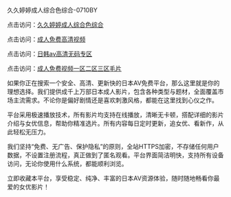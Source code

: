 久久婷婷成人综合色综合-0710BY

点击访问：<a href="https://heiliaowzu4ur.pages.dev">久久婷婷成人综合色综合</a>

点击访问：<a href="https://heiliaozj3tjd.pages.dev">成人免费高清视频</a>

点击访问：<a href="https://heiliaoe8ajia.pages.dev">日韩av高清无码专区</a>

点击访问：<a href="https://heiliaoxqkkct.pages.dev">成人免费视频一区二区三区毛片</a>



如果你正在搜索一个安全、高清、更新快的日本AV免费平台，那么这里就是你的理想选择。我们提供成千上万部日本成人影片，包含各种类型与题材，全面覆盖市场主流需求。不论你是偏好剧情还是喜欢刺激风格，都能在这里找到心仪之作。

平台采用极速播放技术，所有影片均支持在线播放，清晰无卡顿，搭配详细的影片介绍与女优信息，帮助你精准选片。所有内容每日定时更新，追女优、看新作，从此轻松无压力。

我们坚持“免费、无广告、保护隐私”的原则，全站HTTPS加密，不存储任何用户数据，不设置注册流程，真正做到了匿名观看。平台界面简洁明快，支持所有设备访问，无论你使用什么系统，都能顺利浏览。

立即收藏本平台，享受稳定、纯净、丰富的日本AV资源体验，随时随地畅看你最爱的女优影片！

<span style="display:none;">[Canonical link]( https://github.com/ribenz121/2702151 )</span>

